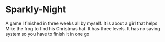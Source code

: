 # Sparkly-Night
A game I finished in three weeks all by myself. It is about a girl that helps Mike the frog to find his Christmas hat. It has three levels. It has no saving system so you have to finish it in one go
